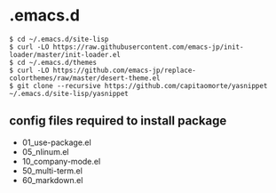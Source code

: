 # .emacs.d

    $ cd ~/.emacs.d/site-lisp
    $ curl -LO https://raw.githubusercontent.com/emacs-jp/init-loader/master/init-loader.el
    $ cd ~/.emacs.d/themes
    $ curl -LO https://github.com/emacs-jp/replace-colorthemes/raw/master/desert-theme.el
    $ git clone --recursive https://github.com/capitaomorte/yasnippet ~/.emacs.d/site-lisp/yasnippet
    
## config files required to install package
- 01_use-package.el
- 05_nlinum.el
- 10_company-mode.el
- 50_multi-term.el
- 60_markdown.el
